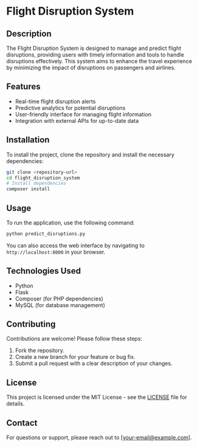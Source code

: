 # Flight Disruption System

## Description
The Flight Disruption System is designed to manage and predict flight disruptions, providing users with timely information and tools to handle disruptions effectively. This system aims to enhance the travel experience by minimizing the impact of disruptions on passengers and airlines.

## Features
- Real-time flight disruption alerts
- Predictive analytics for potential disruptions
- User-friendly interface for managing flight information
- Integration with external APIs for up-to-date data

## Installation
To install the project, clone the repository and install the necessary dependencies:
```bash
git clone <repository-url>
cd flight_disruption_system
# Install dependencies
composer install
```

## Usage
To run the application, use the following command:
```bash
python predict_disruptions.py
```
You can also access the web interface by navigating to `http://localhost:8000` in your browser.

## Technologies Used
- Python
- Flask
- Composer (for PHP dependencies)
- MySQL (for database management)

## Contributing
Contributions are welcome! Please follow these steps:
1. Fork the repository.
2. Create a new branch for your feature or bug fix.
3. Submit a pull request with a clear description of your changes.

## License
This project is licensed under the MIT License - see the [LICENSE](LICENSE) file for details.

## Contact
For questions or support, please reach out to [your-email@example.com].
